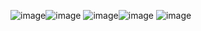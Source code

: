 ![image](https://github.com/user-attachments/assets/5d1a5ce8-a4f8-4644-8a4e-0a86e43f6bc0)![image](https://github.com/user-attachments/assets/3713c4d4-558a-4e16-8889-0245340133ac)
![image](https://github.com/user-attachments/assets/815b6fd3-6f5b-43c9-a91e-86f466e303c9)![image](https://github.com/user-attachments/assets/41e19a0d-ad09-4eec-89e2-e45b7c2e5d16)
![image](https://github.com/user-attachments/assets/e3d83572-ae81-42d1-83ba-e0cd0d310be0)



